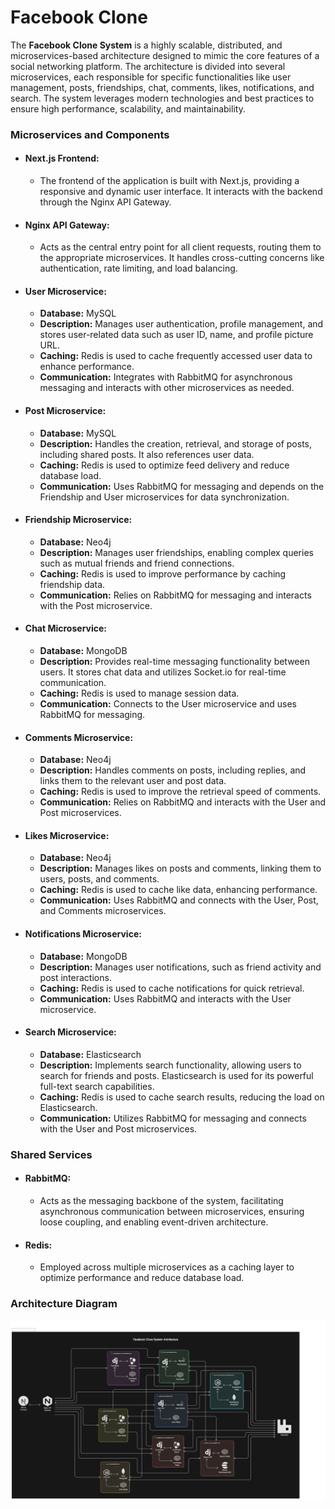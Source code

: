 # Facebook Clone

The **Facebook Clone System** is a highly scalable, distributed, and microservices-based architecture designed to mimic the core features of a social networking platform. The architecture is divided into several microservices, each responsible for specific functionalities like user management, posts, friendships, chat, comments, likes, notifications, and search. The system leverages modern technologies and best practices to ensure high performance, scalability, and maintainability.

### Microservices and Components

-   #### Next.js Frontend:

    -   The frontend of the application is built with Next.js, providing a responsive and dynamic user interface. It interacts with the backend through the Nginx API Gateway.

-   #### Nginx API Gateway:
    -   Acts as the central entry point for all client requests, routing them to the appropriate microservices. It handles cross-cutting concerns like authentication, rate limiting, and load balancing.
-   #### User Microservice:

    -   **Database:** MySQL
    -   **Description:** Manages user authentication, profile management, and stores user-related data such as user ID, name, and profile picture URL.
    -   **Caching:** Redis is used to cache frequently accessed user data to enhance performance.
    -   **Communication:** Integrates with RabbitMQ for asynchronous messaging and interacts with other microservices as needed.

-   #### Post Microservice:

    -   **Database:** MySQL
    -   **Description:** Handles the creation, retrieval, and storage of posts, including shared posts. It also references user data.
    -   **Caching:** Redis is used to optimize feed delivery and reduce database load.
    -   **Communication:** Uses RabbitMQ for messaging and depends on the Friendship and User microservices for data synchronization.

-   #### Friendship Microservice:

    -   **Database:** Neo4j
    -   **Description:** Manages user friendships, enabling complex queries such as mutual friends and friend connections.
    -   **Caching:** Redis is used to improve performance by caching friendship data.
    -   **Communication:** Relies on RabbitMQ for messaging and interacts with the Post microservice.

-   #### Chat Microservice:

    -   **Database:** MongoDB
    -   **Description:** Provides real-time messaging functionality between users. It stores chat data and utilizes Socket.io for real-time communication.
    -   **Caching:** Redis is used to manage session data.
    -   **Communication:** Connects to the User microservice and uses RabbitMQ for messaging.

-   #### Comments Microservice:

    -   **Database:** Neo4j
    -   **Description:** Handles comments on posts, including replies, and links them to the relevant user and post data.
    -   **Caching:** Redis is used to improve the retrieval speed of comments.
    -   **Communication:** Relies on RabbitMQ and interacts with the User and Post microservices.

-   #### Likes Microservice:

    -   **Database:** Neo4j
    -   **Description:** Manages likes on posts and comments, linking them to users, posts, and comments.
    -   **Caching:** Redis is used to cache like data, enhancing performance.
    -   **Communication:** Uses RabbitMQ and connects with the User, Post, and Comments microservices.

-   #### Notifications Microservice:

    -   **Database:** MongoDB
    -   **Description:** Manages user notifications, such as friend activity and post interactions.
    -   **Caching:** Redis is used to cache notifications for quick retrieval.
    -   **Communication:** Uses RabbitMQ and interacts with the User microservice.

-   #### Search Microservice:
    -   **Database:** Elasticsearch
    -   **Description:** Implements search functionality, allowing users to search for friends and posts. Elasticsearch is used for its powerful full-text search capabilities.
    -   **Caching:** Redis is used to cache search results, reducing the load on Elasticsearch.
    -   **Communication:** Utilizes RabbitMQ for messaging and connects with the User and Post microservices.

### Shared Services

-   #### RabbitMQ:

    -   Acts as the messaging backbone of the system, facilitating asynchronous communication between microservices, ensuring loose coupling, and enabling event-driven architecture.

-   #### Redis:
    -   Employed across multiple microservices as a caching layer to optimize performance and reduce database load.

### Architecture Diagram

![Facebook Clone Architecture](./Facebook%20Clone%20System%20Architecture.png)
